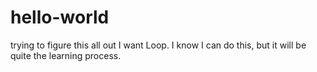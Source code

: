 # hello-world
trying to figure this all out
I want Loop.  I know I can do this, but it will be quite the learning process. 
